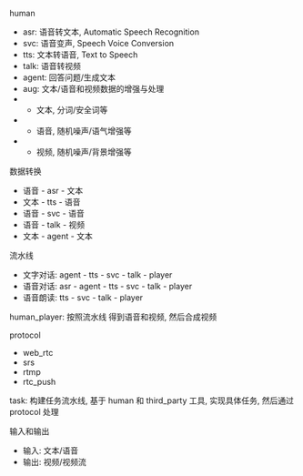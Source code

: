 
human
- asr: 语音转文本, Automatic Speech Recognition
- svc: 语音变声, Speech Voice Conversion
- tts: 文本转语音, Text to Speech
- talk: 语音转视频
- agent: 回答问题/生成文本
- aug: 文本/语音和视频数据的增强与处理
- - 文本, 分词/安全词等
- - 语音, 随机噪声/语气增强等
- - 视频, 随机噪声/背景增强等

数据转换
- 语音 - asr - 文本
- 文本 - tts - 语音
- 语音 - svc - 语音
- 语音 - talk - 视频
- 文本 - agent - 文本

流水线
- 文字对话: agent - tts - svc - talk - player
- 语音对话: asr - agent - tts - svc - talk - player
- 语音朗读: tts - svc - talk - player

human_player: 按照流水线 得到语音和视频, 然后合成视频


protocol
- web_rtc
- srs
- rtmp
- rtc_push

task: 构建任务流水线, 基于 human 和 third_party 工具, 实现具体任务, 然后通过 protocol 处理

输入和输出
- 输入: 文本/语音
- 输出: 视频/视频流
